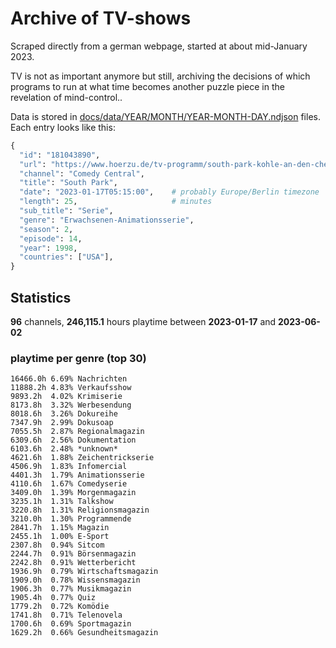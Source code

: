 # Archive of TV-shows

Scraped directly from a german webpage, started at about mid-January 2023.

TV is not as important anymore but still, archiving the decisions of which programs to run at what time
becomes another puzzle piece in the revelation of mind-control.. 

Data is stored in [docs/data/YEAR/MONTH/YEAR-MONTH-DAY.ndjson](docs/data/) files. 
Each entry looks like this:

```python
{
  "id": "181043890", 
  "url": "https://www.hoerzu.de/tv-programm/south-park-kohle-an-den-chefkoch/bid_181043890/", 
  "channel": "Comedy Central", 
  "title": "South Park", 
  "date": "2023-01-17T05:15:00",    # probably Europe/Berlin timezone 
  "length": 25,                     # minutes 
  "sub_title": "Serie", 
  "genre": "Erwachsenen-Animationsserie", 
  "season": 2, 
  "episode": 14, 
  "year": 1998, 
  "countries": ["USA"],
}
```

## Statistics

**96** channels, **246,115.1** hours playtime between **2023-01-17** and **2023-06-02**


### playtime per genre (top 30)

    16466.0h 6.69% Nachrichten
    11888.2h 4.83% Verkaufsshow
    9893.2h  4.02% Krimiserie
    8173.8h  3.32% Werbesendung
    8018.6h  3.26% Dokureihe
    7347.9h  2.99% Dokusoap
    7055.5h  2.87% Regionalmagazin
    6309.6h  2.56% Dokumentation
    6103.6h  2.48% *unknown*
    4621.6h  1.88% Zeichentrickserie
    4506.9h  1.83% Infomercial
    4401.3h  1.79% Animationsserie
    4110.6h  1.67% Comedyserie
    3409.0h  1.39% Morgenmagazin
    3235.1h  1.31% Talkshow
    3220.8h  1.31% Religionsmagazin
    3210.0h  1.30% Programmende
    2841.7h  1.15% Magazin
    2455.1h  1.00% E-Sport
    2307.8h  0.94% Sitcom
    2244.7h  0.91% Börsenmagazin
    2242.8h  0.91% Wetterbericht
    1936.9h  0.79% Wirtschaftsmagazin
    1909.0h  0.78% Wissensmagazin
    1906.3h  0.77% Musikmagazin
    1905.4h  0.77% Quiz
    1779.2h  0.72% Komödie
    1741.8h  0.71% Telenovela
    1700.6h  0.69% Sportmagazin
    1629.2h  0.66% Gesundheitsmagazin
